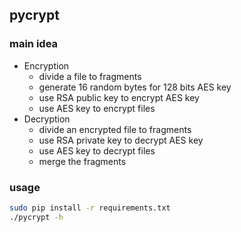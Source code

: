 ## pycrypt
### main idea
- Encryption
   - divide a file to fragments
   - generate 16 random bytes for 128 bits AES key
   - use RSA public key to encrypt AES key
   - use AES key to encrypt files
- Decryption
   - divide an encrypted file to fragments
   - use RSA private key to decrypt AES key
   - use AES key to decrypt files
   - merge the fragments

### usage
```bash
sudo pip install -r requirements.txt 
./pycrypt -h
```